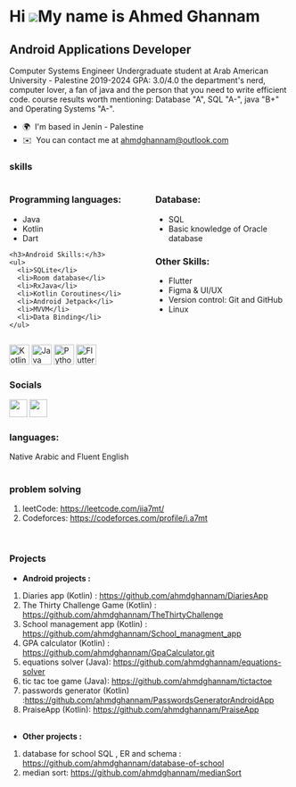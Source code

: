 Hi ![](https://user-images.githubusercontent.com/18350557/176309783-0785949b-9127-417c-8b55-ab5a4333674e.gif)My name is Ahmed Ghannam
=====================================================================================================================================

Android Applications Developer
------------------------------

Computer Systems Engineer Undergraduate student at Arab American University - Palestine 2019-2024 GPA: 3.0/4.0 the department's nerd, computer lover, a fan of java and the person that you need to write efficient code. course results worth mentioning: Database "A", SQL "A-", java "B+" and Operating Systems "A-".

* 🌍  I'm based in Jenin - Palestine
* ✉️  You can contact me at [ahmdghannam@outlook.com](mailto:ahmdghannam@outlook.com)

### skills
<div style="display: flex; flex-wrap: wrap;">
  <div style="flex: 1; margin-right: 20px;">
    <h3>Programming languages:</h3>
    <ul>
      <li>Java</li>
      <li>Kotlin</li>
      <li>Dart</li>
    </ul>

    <h3>Android Skills:</h3>
    <ul>
      <li>SQLite</li>
      <li>Room database</li>
      <li>RxJava</li>
      <li>Kotlin Coroutines</li>
      <li>Android Jetpack</li>
      <li>MVVM</li>
      <li>Data Binding</li>
    </ul>

  
  </div>

  <div style="flex: 1;">
    <h3>Database:</h3>
    <ul>
      <li>SQL</li>
      <li>Basic knowledge of Oracle database</li>
    </ul>
    <h3>Other Skills:</h3>
    <ul>
      <li>Flutter</li>
      <li>Figma &amp; UI/UX</li>
      <li>Version control: Git and GitHub</li>
      <li>Linux</li>
    </ul>
  </div>
</div>






<p align="left">
<img src="https://raw.githubusercontent.com/danielcranney/readme-generator/main/public/icons/skills/kotlin-colored.svg" width="36" height="36" alt="Kotlin" />
<img src="https://raw.githubusercontent.com/danielcranney/readme-generator/main/public/icons/skills/java-colored.svg" width="36" height="36" alt="Java" />
<img src="https://raw.githubusercontent.com/danielcranney/readme-generator/main/public/icons/skills/python-colored.svg" width="36" height="36" alt="Python" />
<img src="https://raw.githubusercontent.com/danielcranney/readme-generator/main/public/icons/skills/flutter-colored.svg" width="36" height="36" alt="Flutter" />
</p>


### Socials

<p align="left"> <a href="https://www.linkedin.com/in/ahmedalighannam/" target="_blank" rel="noreferrer"><img src="https://raw.githubusercontent.com/danielcranney/readme-generator/main/public/icons/socials/linkedin.svg" width="32" height="32" /></a> <a href="https://www.stackoverflow.com/users/15949992/a7mt-3li" target="_blank" rel="noreferrer"><img src="https://raw.githubusercontent.com/danielcranney/readme-generator/main/public/icons/socials/stackoverflow.svg" width="32" height="32" /></a></p> 

### languages:

  Native Arabic and Fluent English <br><br>

### problem solving 

1. leetCode: https://leetcode.com/iia7mt/
2. Codeforces: https://codeforces.com/profile/i.a7mt
<br>

### Projects  <br>

- <strong> Android projects : </strong>
1. Diaries app (Kotlin) : https://github.com/ahmdghannam/DiariesApp <br> 
2. The Thirty Challenge Game (Kotlin) : https://github.com/ahmdghannam/TheThirtyChallenge <br>
2. School management app (Kotlin) :  https://github.com/ahmdghannam/School_managment_app <br>
3. GPA calculator (Kotlin) : https://github.com/ahmdghannam/GpaCalculator.git <br>
4.  equations solver (Java): https://github.com/ahmdghannam/equations-solver  <br>
5.   tic tac toe game (Java): https://github.com/ahmdghannam/tictactoe  <br>
6. passwords generator (Kotlin) :https://github.com/ahmdghannam/PasswordsGeneratorAndroidApp <br>
7. PraiseApp (Kotlin): https://github.com/ahmdghannam/PraiseApp <br> <br>

- <strong>Other projects : </strong>
1.   database for school  SQL , ER and schema : 
https://github.com/ahmdghannam/database-of-school <br>
2.  median sort: https://github.com/ahmdghannam/medianSort 

  <br>




